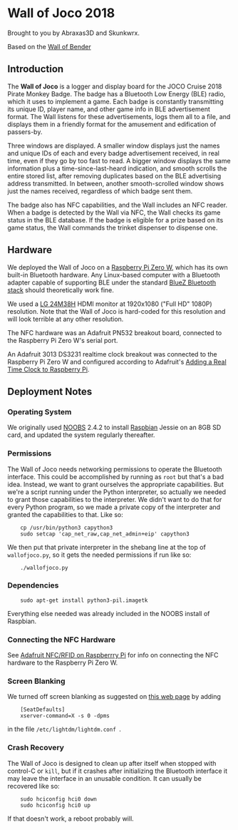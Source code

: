 # Wall of Joco 2018

Brought to you by Abraxas3D and Skunkwrx.

Based on the [Wall of Bender](https://github.com/MustBeArt/wallofbender)


## Introduction

The **Wall of Joco** is a logger and display board for the
JOCO Cruise 2018 Pirate Monkey Badge. The badge has a Bluetooth Low Energy (BLE)
radio, which it uses to implement a game. Each badge is constantly transmitting its
unique ID, player name, and other game info in BLE advertisement format.
The Wall listens for these advertisements, logs them all to a file, and
displays them in a friendly format for the amusement and edification of
passers-by.

Three windows are displayed. A smaller window displays just the names and
unique IDs of each and every badge advertisement received, in real time,
even if they go by too fast to read. A bigger window displays the same
information plus a time-since-last-heard indication, and smooth scrolls
the entire stored list, after removing duplicates based on the BLE
advertising address transmitted. In between, another smooth-scrolled
window shows just the names received, regardless of which badge sent them.

The badge also has NFC capabilities, and the Wall includes an NFC reader.
When a badge is detected by the Wall via NFC, the Wall checks its game
status in the BLE database. If the badge is eligible for a prize based on
its game status, the Wall commands the trinket dispenser to dispense one.

## Hardware

We deployed the Wall of Joco on a
[Raspberry Pi Zero W](https://www.raspberrypi.org/products/raspberry-pi-zero-w/),
which has its own built-in Bluetooth hardware. Any Linux-based computer
with a Bluetooth adapter capable of supporting BLE under the standard
[BlueZ Bluetooth stack](http://www.bluez.org) should theoretically work fine.

We used a [LG 24M38H](http://www.lg.com/us/monitors/lg-24M38H-B-led-monitor)
HDMI monitor at 1920x1080 ("Full HD" 1080P) resolution. Note that the Wall
of Joco is hard-coded for this resolution and will look terrible at any
other resolution.

The NFC hardware was an Adafruit PN532 breakout board, connected to the
Raspberry Pi Zero W's serial port.

An Adafruit 3013 DS3231 realtime clock breakout was connected to the
Raspberry Pi Zero W and configured according to Adafruit's
[Adding a Real Time Clock to Raspberry Pi](https://learn.adafruit.com/adding-a-real-time-clock-to-raspberry-pi).

## Deployment Notes

### Operating System

We originally used
[NOOBS](https://www.raspberrypi.org/blog/introducing-noobs/) 2.4.2 to install
[Raspbian](http://raspbian.org) Jessie on an 8GB SD card, and updated the
system regularly thereafter.

### Permissions

The Wall of Joco needs networking permissions to operate the Bluetooth
interface. This could be accomplished by running as `root` but that's a
bad idea. Instead, we want to grant ourselves the appropriate capabilities.
But we're a script running under the Python interpreter, so actually we
needed to grant those capabilities to the interpreter. We didn't want to do
that for every Python program, so we made a private copy of the interpreter
and granted the capabilities to that. Like so:

```
	cp /usr/bin/python3 capython3
	sudo setcap 'cap_net_raw,cap_net_admin+eip' capython3
```

We then put that private interpreter in the shebang line at the top of
`wallofjoco.py`, so it gets the needed permissions if run like so:

```
	./wallofjoco.py
```

### Dependencies

```
	sudo apt-get install python3-pil.imagetk
```

Everything else needed was already included in the NOOBS install of
Raspbian.

### Connecting the NFC Hardware

See [Adafruit NFC/RFID on Raspberrry Pi](https://learn.adafruit.com/adafruit-nfc-rfid-on-raspberry-pi)
for info on connecting the NFC hardware to the Raspberry Pi Zero W.

### Screen Blanking

We turned off screen blanking as suggested on
[this web page](http://www.geeks3d.com/hacklab/20160108/how-to-disable-the-blank-screen-on-raspberry-pi-raspbian/)
by adding

```
    [SeatDefaults]
    xserver-command=X -s 0 -dpms
```

in the file `/etc/lightdm/lightdm.conf `.

### Crash Recovery

The Wall of Joco is designed to clean up after itself when stopped with
control-C or `kill`, but if it crashes after initializing the Bluetooth
interface it may leave the interface in an unusable condition. It can
usually be recovered like so:

```
	sudo hciconfig hci0 down
	sudo hciconfig hci0 up
```

If that doesn't work, a reboot probably will.

